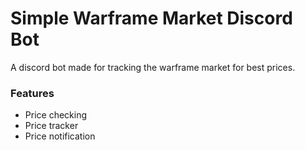# Simple Warframe Market Discord Bot
A discord bot made for tracking the warframe market for best prices.

### Features

- Price checking
- Price tracker
- Price notification
